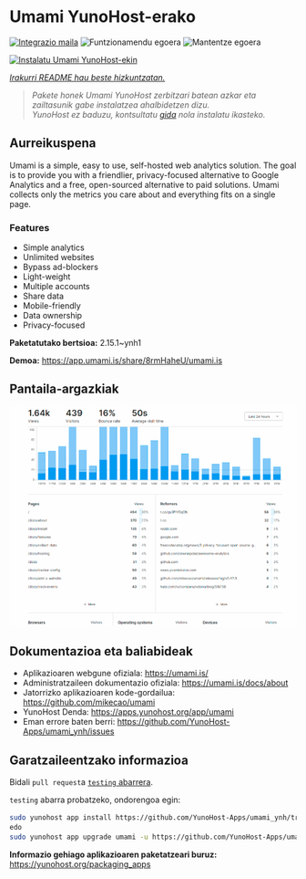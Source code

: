 <!--
Ohart ongi: README hau automatikoki sortu da <https://github.com/YunoHost/apps/tree/master/tools/readme_generator>ri esker
EZ editatu eskuz.
-->

# Umami YunoHost-erako

[![Integrazio maila](https://apps.yunohost.org/badge/integration/umami)](https://ci-apps.yunohost.org/ci/apps/umami/)
![Funtzionamendu egoera](https://apps.yunohost.org/badge/state/umami)
![Mantentze egoera](https://apps.yunohost.org/badge/maintained/umami)

[![Instalatu Umami YunoHost-ekin](https://install-app.yunohost.org/install-with-yunohost.svg)](https://install-app.yunohost.org/?app=umami)

*[Irakurri README hau beste hizkuntzatan.](./ALL_README.md)*

> *Pakete honek Umami YunoHost zerbitzari batean azkar eta zailtasunik gabe instalatzea ahalbidetzen dizu.*  
> *YunoHost ez baduzu, kontsultatu [gida](https://yunohost.org/install) nola instalatu ikasteko.*

## Aurreikuspena

Umami is a simple, easy to use, self-hosted web analytics solution. The goal is to provide you with a friendlier, privacy-focused alternative to Google Analytics and a free, open-sourced alternative to paid solutions. Umami collects only the metrics you care about and everything fits on a single page. 

### Features

- Simple analytics
- Unlimited websites
- Bypass ad-blockers
- Light-weight
- Multiple accounts
- Share data
- Mobile-friendly
- Data ownership
- Privacy-focused


**Paketatutako bertsioa:** 2.15.1~ynh1

**Demoa:** <https://app.umami.is/share/8rmHaheU/umami.is>

## Pantaila-argazkiak

![Umami(r)en pantaila-argazkia](./doc/screenshots/dark.png)

## Dokumentazioa eta baliabideak

- Aplikazioaren webgune ofiziala: <https://umami.is/>
- Administratzaileen dokumentazio ofiziala: <https://umami.is/docs/about>
- Jatorrizko aplikazioaren kode-gordailua: <https://github.com/mikecao/umami>
- YunoHost Denda: <https://apps.yunohost.org/app/umami>
- Eman errore baten berri: <https://github.com/YunoHost-Apps/umami_ynh/issues>

## Garatzaileentzako informazioa

Bidali `pull request`a [`testing` abarrera](https://github.com/YunoHost-Apps/umami_ynh/tree/testing).

`testing` abarra probatzeko, ondorengoa egin:

```bash
sudo yunohost app install https://github.com/YunoHost-Apps/umami_ynh/tree/testing --debug
edo
sudo yunohost app upgrade umami -u https://github.com/YunoHost-Apps/umami_ynh/tree/testing --debug
```

**Informazio gehiago aplikazioaren paketatzeari buruz:** <https://yunohost.org/packaging_apps>
